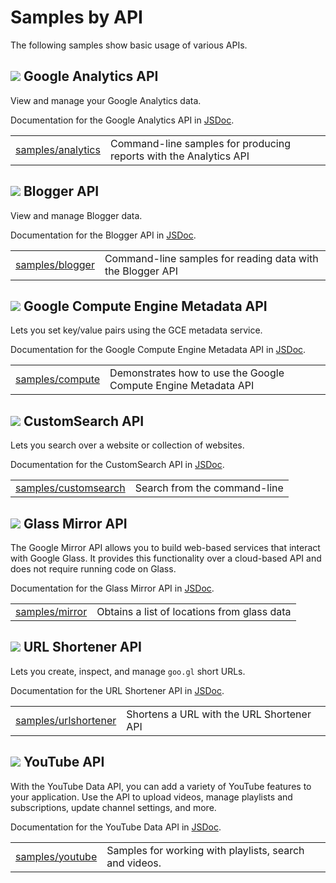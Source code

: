 # Samples by API

The following samples show basic usage of various APIs.

## ![](http://www.google.com/images/icons/product/analytics-32.png) Google Analytics API

View and manage your Google Analytics data.

Documentation for the Google Analytics API in
[JSDoc](http://google.github.io/google-api-nodejs-client/2.1.7/analytics.html).

<table>
  <tr>
    <td><a href="analytics">samples/analytics</a></td>
    <td>Command-line samples for producing reports with the Analytics API</td>
  </tr>
</table>

## ![](http://www.google.com/images/icons/product/blogger-32.png) Blogger API

View and manage Blogger data.

Documentation for the Blogger API in
[JSDoc](http://google.github.io/google-api-nodejs-client/2.1.7/blogger.html).

<table>
  <tr>
    <td><a href="blogger">samples/blogger</a></td>
    <td>Command-line samples for reading data with the Blogger API</td>
  </tr>
</table>

## ![](https://www.google.com/images/icons/product/compute_engine-32.png) Google Compute Engine Metadata API

Lets you set key/value pairs using the GCE metadata service.

Documentation for the Google Compute Engine Metadata API in
[JSDoc](http://google.github.io/google-api-nodejs-client/2.1.7/compute.html).

<table>
  <tr>
    <td><a href="coordinate">samples/compute</a></td>
    <td>Demonstrates how to use the Google Compute Engine Metadata API</td>
  </tr>
</table>

## ![](http://www.google.com/images/icons/product/customsearch-32.png) CustomSearch API

Lets you search over a website or collection of websites.

Documentation for the CustomSearch API in
[JSDoc](http://google.github.io/google-api-nodejs-client/2.1.7/customsearch.html).

<table>
  <tr>
    <td><a href="customsearch">samples/customsearch</a></td>
    <td>Search from the command-line</td>
  </tr>
</table>


## ![](http://www.google.com/images/icons/product/search-32.png) Glass Mirror API

The Google Mirror API allows you to build web-based services that interact with Google Glass. It provides this functionality over a cloud-based API and does not require running code on Glass.

Documentation for the Glass Mirror API in
[JSDoc](http://google.github.io/google-api-nodejs-client/2.1.7/mirror.html).

<table>
  <tr>
    <td><a href="mirror">samples/mirror</a></td>
    <td>Obtains a list of locations from glass data</td>
  </tr>
</table>

## ![](http://www.google.com/images/icons/product/shortlinks-32.png) URL Shortener API

Lets you create, inspect, and manage `goo.gl` short URLs.

Documentation for the URL Shortener API in
[JSDoc](http://google.github.io/google-api-nodejs-client/2.1.7/urlshortener.html).

<table>
  <tr>
    <td><a href="urlshortener">samples/urlshortener</a></td>
    <td>Shortens a URL with the URL Shortener API</td>
  </tr>
</table>


## ![](http://www.google.com/images/icons/product/youtube-32.png) YouTube API

With the YouTube Data API, you can add a variety of YouTube features to your application. Use the API to upload videos, manage playlists and subscriptions, update channel settings, and more.

Documentation for the YouTube Data API in
[JSDoc](http://google.github.io/google-api-nodejs-client/2.1.7/youtube.html).

<table>
  <tr>
    <td><a href="youtube">samples/youtube</a></td>
    <td>Samples for working with playlists, search and videos.</td>
  </tr>
</table>
